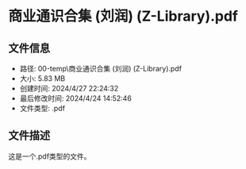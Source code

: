 ﻿# 商业通识合集 (刘润) (Z-Library).pdf

## 文件信息
- 路径: 00-temp\商业通识合集 (刘润) (Z-Library).pdf
- 大小: 5.83 MB
- 创建时间: 2024/4/27 22:24:32
- 最后修改时间: 2024/4/24 14:52:46
- 文件类型: .pdf

## 文件描述
这是一个.pdf类型的文件。

